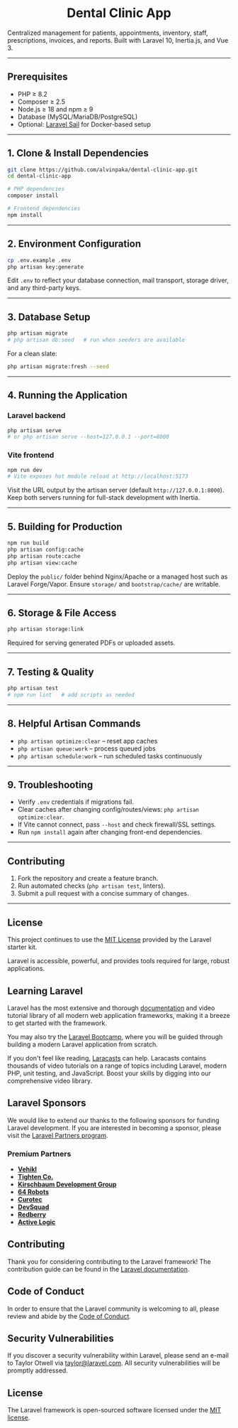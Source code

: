 <h1 align="center">Dental Clinic App</h1>

Centralized management for patients, appointments, inventory, staff, prescriptions, invoices, and reports. Built with Laravel 10, Inertia.js, and Vue 3.

---

## Prerequisites

- PHP ≥ 8.2
- Composer ≥ 2.5
- Node.js ≥ 18 and npm ≥ 9
- Database (MySQL/MariaDB/PostgreSQL)
- Optional: [Laravel Sail](https://laravel.com/docs/sail) for Docker-based setup

---

## 1. Clone & Install Dependencies

```bash
git clone https://github.com/alvinpaka/dental-clinic-app.git
cd dental-clinic-app

# PHP dependencies
composer install

# Frontend dependencies
npm install
```

---

## 2. Environment Configuration

```bash
cp .env.example .env
php artisan key:generate
```

Edit `.env` to reflect your database connection, mail transport, storage driver, and any third-party keys.

---

## 3. Database Setup

```bash
php artisan migrate
# php artisan db:seed   # run when seeders are available
```

For a clean slate:

```bash
php artisan migrate:fresh --seed
```

---

## 4. Running the Application

### Laravel backend

```bash
php artisan serve
# or php artisan serve --host=127.0.0.1 --port=8000
```

### Vite frontend

```bash
npm run dev
# Vite exposes hot module reload at http://localhost:5173
```

Visit the URL output by the artisan server (default `http://127.0.0.1:8000`). Keep both servers running for full-stack development with Inertia.

---

## 5. Building for Production

```bash
npm run build
php artisan config:cache
php artisan route:cache
php artisan view:cache
```

Deploy the `public/` folder behind Nginx/Apache or a managed host such as Laravel Forge/Vapor. Ensure `storage/` and `bootstrap/cache/` are writable.

---

## 6. Storage & File Access

```bash
php artisan storage:link
```

Required for serving generated PDFs or uploaded assets.

---

## 7. Testing & Quality

```bash
php artisan test
# npm run lint   # add scripts as needed
```

---

## 8. Helpful Artisan Commands

- `php artisan optimize:clear` – reset app caches
- `php artisan queue:work` – process queued jobs
- `php artisan schedule:work` – run scheduled tasks continuously

---

## 9. Troubleshooting

- Verify `.env` credentials if migrations fail.
- Clear caches after changing config/routes/views: `php artisan optimize:clear`.
- If Vite cannot connect, pass `--host` and check firewall/SSL settings.
- Run `npm install` again after changing front-end dependencies.

---

## Contributing

1. Fork the repository and create a feature branch.
2. Run automated checks (`php artisan test`, linters).
3. Submit a pull request with a concise summary of changes.

---

## License

This project continues to use the [MIT License](https://opensource.org/licenses/MIT) provided by the Laravel starter kit.

Laravel is accessible, powerful, and provides tools required for large, robust applications.

## Learning Laravel

Laravel has the most extensive and thorough [documentation](https://laravel.com/docs) and video tutorial library of all modern web application frameworks, making it a breeze to get started with the framework.

You may also try the [Laravel Bootcamp](https://bootcamp.laravel.com), where you will be guided through building a modern Laravel application from scratch.

If you don't feel like reading, [Laracasts](https://laracasts.com) can help. Laracasts contains thousands of video tutorials on a range of topics including Laravel, modern PHP, unit testing, and JavaScript. Boost your skills by digging into our comprehensive video library.

## Laravel Sponsors

We would like to extend our thanks to the following sponsors for funding Laravel development. If you are interested in becoming a sponsor, please visit the [Laravel Partners program](https://partners.laravel.com).

### Premium Partners

- **[Vehikl](https://vehikl.com)**
- **[Tighten Co.](https://tighten.co)**
- **[Kirschbaum Development Group](https://kirschbaumdevelopment.com)**
- **[64 Robots](https://64robots.com)**
- **[Curotec](https://www.curotec.com/services/technologies/laravel)**
- **[DevSquad](https://devsquad.com/hire-laravel-developers)**
- **[Redberry](https://redberry.international/laravel-development)**
- **[Active Logic](https://activelogic.com)**

## Contributing

Thank you for considering contributing to the Laravel framework! The contribution guide can be found in the [Laravel documentation](https://laravel.com/docs/contributions).

## Code of Conduct

In order to ensure that the Laravel community is welcoming to all, please review and abide by the [Code of Conduct](https://laravel.com/docs/contributions#code-of-conduct).

## Security Vulnerabilities

If you discover a security vulnerability within Laravel, please send an e-mail to Taylor Otwell via [taylor@laravel.com](mailto:taylor@laravel.com). All security vulnerabilities will be promptly addressed.

## License

The Laravel framework is open-sourced software licensed under the [MIT license](https://opensource.org/licenses/MIT).
